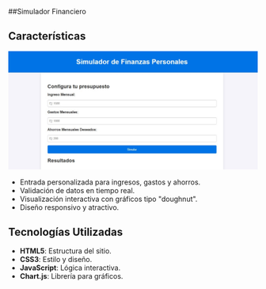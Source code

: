 ##Simulador Financiero

## Características
![Panrallazo del simulador financiero](pantallazo.jpg)
- Entrada personalizada para ingresos, gastos y ahorros.
- Validación de datos en tiempo real.
- Visualización interactiva con gráficos tipo "doughnut".
- Diseño responsivo y atractivo.

## Tecnologías Utilizadas
- **HTML5**: Estructura del sitio.
- **CSS3**: Estilo y diseño.
- **JavaScript**: Lógica interactiva.
- **Chart.js**: Librería para gráficos.
